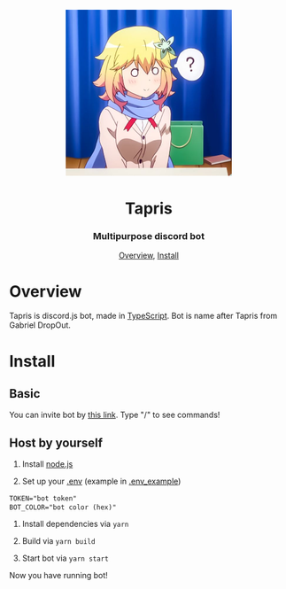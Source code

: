 <p align="center">
 <img width=300px src="https://github.com/Zamur650/tapris/blob/main/assets/avatar.jpg" alt="Bot logo">
 <h1 align="center">Tapris</h1>
 <h3 align="center">Multipurpose discord bot</h3>
</p>

<p align="center">
 <a href="#overview">Overview</a>,
 <a href="#install">Install</a>
</p>

# Overview

Tapris is discord.js bot, made in [TypeScript](https://www.typescriptlang.org/).
Bot is name after Tapris from Gabriel DropOut.

# Install

## Basic

You can invite bot by [this link](https://discord.com/api/oauth2/authorize?client_id=869088074758520832&scope=bot+applications.commands&permissions=294208515334).
Type "/" to see commands!

## Host by yourself

1. Install [node.js](https://nodejs.org/)

1. Set up your [.env](https://github.com/Zamur650/tapris/blob/main/.env_example) (example in [.env_example](https://github.com/Zamur650/tapris/blob/main/.env_example))

```env
TOKEN="bot token"
BOT_COLOR="bot color (hex)"
```

1. Install dependencies via `yarn`

1. Build via `yarn build`

1. Start bot via `yarn start`

Now you have running bot!
